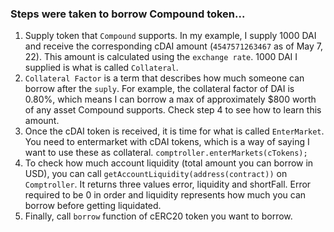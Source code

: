 
### Steps were taken to borrow Compound token...

1. Supply token that `Compound` supports. In my example, I supply 1000 DAI and receive the corresponding cDAI amount (`4547571263467` as of May 7, 22). This amount is calculated using the `exchange rate`. 1000 DAI I supplied is what is called `Collateral`. 
2. `Collateral Factor` is a term that describes how much someone can borrow after the `suply`. For example, the collateral factor of DAI is 0.80\%, which means I can borrow a max of approximately $800 worth of any asset Compound supports. Check step 4 to see how to learn this amount.
3. Once the cDAI token is received, it is time for what is called `EnterMarket`. You need to entermarket with cDAI tokens, which is a way of saying I want to use these as collateral. `comptroller.enterMarkets(cTokens);`
4. To check how much account liquidity (total amount you can borrow in USD), you can call `getAccountLiquidity(address(contract))` on `Comptroller`. It returns three values error, liquidity and shortFall. Error required to be 0 in order and liquidity represents how much you can borrow before getting liquidated.
5. Finally, call `borrow` function of cERC20 token you want to borrow.

